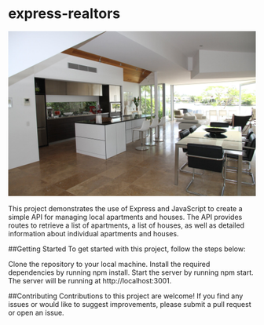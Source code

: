 # express-realtors

<img src="./pexels-photo-276554.jpeg">

This project demonstrates the use of Express and JavaScript to create a simple API for managing local apartments and houses. The API provides routes to retrieve a list of apartments, a list of houses, as well as detailed information about individual apartments and houses.

##Getting Started
To get started with this project, follow the steps below:

Clone the repository to your local machine.
Install the required dependencies by running npm install.
Start the server by running npm start.
The server will be running at http://localhost:3001.

##Contributing
Contributions to this project are welcome! If you find any issues or would like to suggest improvements, please submit a pull request or open an issue.